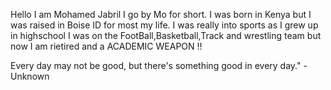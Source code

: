 Hello I am Mohamed Jabril I go by Mo for short. I was born in Kenya but I was raised in Boise ID for most my life. I was really into sports as I grew up in highschool I was on the FootBall,Basketball,Track and wrestling team but now I am rietired and a ACADEMIC WEAPON ‼️


Every day may not be good, but there's something good in every day." - Unknown


